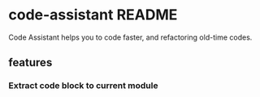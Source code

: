 # code-assistant README

Code Assistant helps you to code faster, and refactoring old-time codes.

## features

### Extract code block to current module

